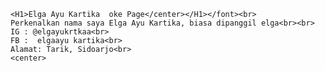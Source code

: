 <html>
<head>
	<title>Elga Ayu Kartika</title>
</head>
<body>
	
	<H1>Elga Ayu Kartika  oke Page</center></H1></font><br>
	Perkenalkan nama saya Elga Ayu Kartika, biasa dipanggil elga<br><br>
	IG : @elgayukrtkaa<br>
	FB :  elgaayu kartika<br>
	Alamat: Tarik, Sidoarjo<br>
	<center>
</body>
</html>

